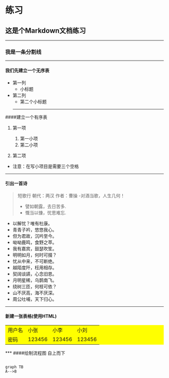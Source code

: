 # 练习
## 这是个Markdown文档练习
***
### 我是一条分割线
***
#### 我们先建立一个无序表
- 第一列
  - 小标题
- 第二列
  - 第二个小标题
  ***
####建立一个有序表
1. 第一项
    1. 第一小项
    2. 第二小项

2. 第二项
- 注意：在写小项目是需要三个空格
***
#### 引出一首诗
>短歌行
朝代：两汉
作者：曹操
>-对酒当歌，人生几何！
>- 譬如朝露，去日苦多.
>- 慨当以慷，忧思难忘.
- 以解忧？唯有杜康。
- 青青子衿，悠悠我心。
- 但为君故，沉吟至今。
- 呦呦鹿鸣，食野之苹。
- 我有嘉宾，鼓瑟吹笙。
- 明明如月，何时可掇？
- 忧从中来，不可断绝。
- 越陌度阡，枉用相存。
-  契阔谈讌，心念旧恩。
- 月明星稀，乌鹊南飞。
- 绕树三匝，何枝可依？
- 山不厌高，海不厌深。
- 周公吐哺，天下归心。
***
#### 新建一张表格(使用HTML)
<table bgcolor="#ffff00"border="0sp" >
<tr >
<td width=>用户名
</td>
<td>小张
</td>
<td>小李
</td>
<td>小刘
</td>
</tr>
<tr>
<td>密码
</td>
<td>123456
</td>
<td>123456
</td>
<td>123456
</td>
</tr>

</table>
***
####绘制流程图
自上而下

```

graph TB
A-->B
```